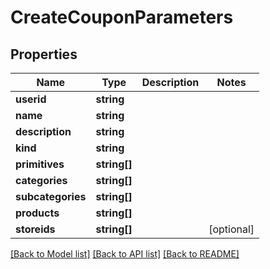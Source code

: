 # CreateCouponParameters

## Properties
Name | Type | Description | Notes
------------ | ------------- | ------------- | -------------
**userid** | **string** |  | 
**name** | **string** |  | 
**description** | **string** |  | 
**kind** | **string** |  | 
**primitives** | **string[]** |  | 
**categories** | **string[]** |  | 
**subcategories** | **string[]** |  | 
**products** | **string[]** |  | 
**storeids** | **string[]** |  | [optional] 

[[Back to Model list]](../README.md#documentation-for-models) [[Back to API list]](../README.md#documentation-for-api-endpoints) [[Back to README]](../README.md)


